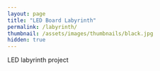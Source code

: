 ```yaml
---
layout: page
title: "LED Board Labyrinth"
permalink: /labyrinth/
thumbnail: /assets/images/thumbnails/black.jpg
hidden: true
---
```


LED labyrinth project